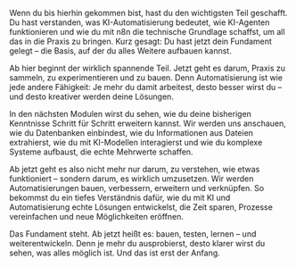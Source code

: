 Wenn du bis hierhin gekommen bist, hast du den wichtigsten Teil geschafft.
Du hast verstanden, was KI-Automatisierung bedeutet, wie KI-Agenten funktionieren und wie du mit n8n die technische Grundlage schaffst, um all das in die Praxis zu bringen.
Kurz gesagt: Du hast jetzt dein Fundament gelegt – die Basis, auf der du alles Weitere aufbauen kannst.

Ab hier beginnt der wirklich spannende Teil.
Jetzt geht es darum, Praxis zu sammeln, zu experimentieren und zu bauen.
Denn Automatisierung ist wie jede andere Fähigkeit:
Je mehr du damit arbeitest, desto besser wirst du – und desto kreativer werden deine Lösungen.

In den nächsten Modulen wirst du sehen, wie du deine bisherigen Kenntnisse Schritt für Schritt erweitern kannst.
Wir werden uns anschauen, wie du Datenbanken einbindest, wie du Informationen aus Dateien extrahierst, wie du mit KI-Modellen interagierst und wie du komplexe Systeme aufbaust, die echte Mehrwerte schaffen.

Ab jetzt geht es also nicht mehr nur darum, zu verstehen, wie etwas funktioniert –
sondern darum, es wirklich umzusetzen.
Wir werden Automatisierungen bauen, verbessern, erweitern und verknüpfen.
So bekommst du ein tiefes Verständnis dafür, wie du mit KI und Automatisierung echte Lösungen entwickelst, die Zeit sparen, Prozesse vereinfachen und neue Möglichkeiten eröffnen.

Das Fundament steht.
Ab jetzt heißt es: bauen, testen, lernen – und weiterentwickeln.
Denn je mehr du ausprobierst, desto klarer wirst du sehen, was alles möglich ist.
Und das ist erst der Anfang.
